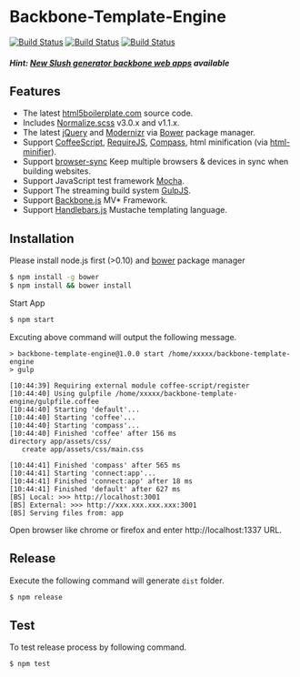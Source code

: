 # Backbone-Template-Engine

[![Build Status](https://travis-ci.org/appleboy/backbone-template-engine.png)](http://travis-ci.org/appleboy/backbone-template-engine) [![Build Status](https://drone.io/github.com/appleboy/backbone-template-engine/status.png)](https://drone.io/github.com/appleboy/backbone-template-engine/latest) [![Build Status](http://jenkins.wu-boy.com/buildStatus/icon?job=backbone-template-engine)](http://jenkins.wu-boy.com/job/backbone-template-engine/)

##### Hint: [New Slush generator backbone web apps](https://github.com/appleboy/slush-backbone-template) available

## Features

* The latest [html5boilerplate.com](http://html5boilerplate.com/) source code.
* Includes [Normalize.scss](https://github.com/appleboy/normalize.scss) v3.0.x and v1.1.x.
* The latest [jQuery](http://jquery.com/) and [Modernizr](http://modernizr.com/) via [Bower](http://bower.io/) package manager.
* Support [CoffeeScript](http://coffeescript.org/), [RequireJS](http://requirejs.org/), [Compass](http://compass-style.org/), html minification (via [html-minifier](http://kangax.github.io/html-minifier/)).
* Support [browser-sync](http://browsersync.io) Keep multiple browsers & devices in sync when building websites.
* Support JavaScript test framework [Mocha](http://visionmedia.github.io/mocha/).
* Support The streaming build system [GulpJS](http://gulpjs.com).
* Support [Backbone.js](http://backbonejs.org) MV* Framework.
* Support [Handlebars.js](http://handlebarsjs.com) Mustache templating language.

## Installation

Please install node.js first (>0.10) and [bower](http://bower.io/) package manager

```bash
$ npm install -g bower
$ npm install && bower install
```

Start App

```bash
$ npm start
```

Excuting above command will output the following message.

```
> backbone-template-engine@1.0.0 start /home/xxxxx/backbone-template-engine
> gulp

[10:44:39] Requiring external module coffee-script/register
[10:44:40] Using gulpfile /home/xxxxx/backbone-template-engine/gulpfile.coffee
[10:44:40] Starting 'default'...
[10:44:40] Starting 'coffee'...
[10:44:40] Starting 'compass'...
[10:44:40] Finished 'coffee' after 156 ms
directory app/assets/css/
   create app/assets/css/main.css

[10:44:41] Finished 'compass' after 565 ms
[10:44:41] Starting 'connect:app'...
[10:44:41] Finished 'connect:app' after 18 ms
[10:44:41] Finished 'default' after 627 ms
[BS] Local: >>> http://localhost:3001
[BS] External: >>> http://xxx.xxx.xxx.xxx:3001
[BS] Serving files from: app
```

Open browser like chrome or firefox and enter http://localhost:1337 URL.

## Release

Execute the following command will generate `dist` folder.

```bash
$ npm release
```

## Test

To test release process by following command.

```bash
$ npm test
```
